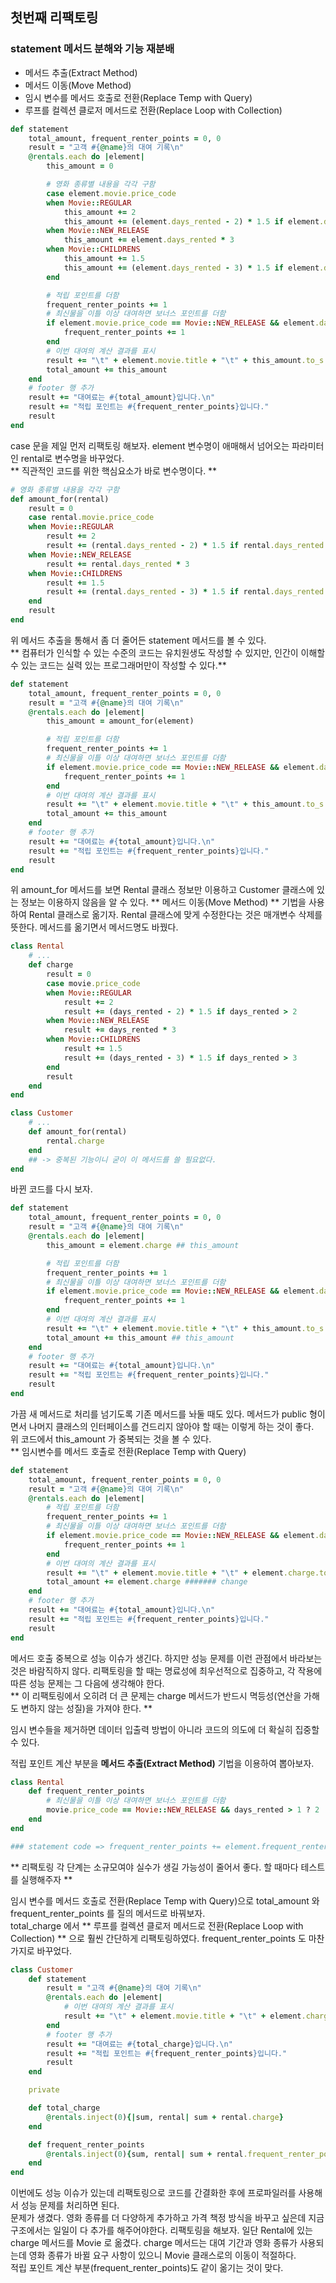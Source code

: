 ## 첫번째 리팩토링
### statement 메서드 분해와 기능 재분배
- 메서드 추출(Extract Method)
- 메서드 이동(Move Method)  
- 임시 변수를 메서드 호출로 전환(Replace Temp with Query)  
- 루프를 컬렉션 클로저 메서드로 전환(Replace Loop with Collection)  
```ruby
def statement
	total_amount, frequent_renter_points = 0, 0
	result = "고객 #{@name}의 대여 기록\n"
	@rentals.each do |element|
		this_amount = 0

		# 영화 종류별 내용을 각각 구함
		case element.movie.price_code
		when Movie::REGULAR
			this_amount += 2
			this_amount += (element.days_rented - 2) * 1.5 if element.days_rented > 2
		when Movie::NEW_RELEASE
			this_amount += element.days_rented * 3
		when Movie::CHILDRENS
			this_amount += 1.5
			this_amount += (element.days_rented - 3) * 1.5 if element.days_rented > 3
		end 

		# 적립 포인트를 더함
		frequent_renter_points += 1
		# 최신물을 이틀 이상 대여하면 보너스 포인트를 더함
		if element.movie.price_code == Movie::NEW_RELEASE && element.days_rented >1
			frequent_renter_points += 1
		end
		# 이번 대여의 계산 결과를 표시
		result += "\t" + element.movie.title + "\t" + this_amount.to_s + "\n"
		total_amount += this_amount
	end
	# footer 행 추가
	result += "대여료는 #{total_amount}입니다.\n"
	result += "적립 포인트는 #{frequent_renter_points}입니다."
	result
end
```
case 문을 제일 먼저 리팩토링 해보자. element 변수명이 애매해서 넘어오는 파라미터인 rental로 변수명을 바꾸었다.  
** 직관적인 코드를 위한 핵심요소가 바로 변수명이다. **
```ruby
# 영화 종류별 내용을 각각 구함
def amount_for(rental)
	result = 0
	case rental.movie.price_code
	when Movie::REGULAR
		result += 2
		result += (rental.days_rented - 2) * 1.5 if rental.days_rented > 2
	when Movie::NEW_RELEASE
		result += rental.days_rented * 3
	when Movie::CHILDRENS
		result += 1.5
		result += (rental.days_rented - 3) * 1.5 if rental.days_rented > 3
	end
	result
end
```
위 메서드 추출을 통해서 좀 더 줄어든 statement 메서드를 볼 수 있다.  
** 컴퓨터가 인식할 수 있는 수준의 코드는 유치원생도 작성할 수 있지만, 인간이 이해할 수 있는 코드는 실력 있는 프로그래머만이 작성할 수 있다.**
```ruby
def statement
	total_amount, frequent_renter_points = 0, 0
	result = "고객 #{@name}의 대여 기록\n"
	@rentals.each do |element|
		this_amount = amount_for(element)

		# 적립 포인트를 더함
		frequent_renter_points += 1
		# 최신물을 이틀 이상 대여하면 보너스 포인트를 더함
		if element.movie.price_code == Movie::NEW_RELEASE && element.days_rented >1
			frequent_renter_points += 1
		end
		# 이번 대여의 계산 결과를 표시
		result += "\t" + element.movie.title + "\t" + this_amount.to_s + "\n"
		total_amount += this_amount
	end
	# footer 행 추가
	result += "대여료는 #{total_amount}입니다.\n"
	result += "적립 포인트는 #{frequent_renter_points}입니다."
	result
end
```
위 amount_for 메서드를 보면 Rental 클래스 정보만 이용하고 Customer 클래스에 있는 정보는 이용하지 않음을 알 수 있다. ** 메서드 이동(Move Method) ** 기법을 사용하여 Rental 클래스로 옮기자. Rental 클래스에 맞게 수정한다는 것은 매개변수 삭제를 뜻한다. 메서드를 옮기면서 메서드명도 바꿨다.
```ruby
class Rental
	# ...
	def charge
		result = 0
		case movie.price_code
		when Movie::REGULAR
			result += 2
			result += (days_rented - 2) * 1.5 if days_rented > 2
		when Movie::NEW_RELEASE
			result += days_rented * 3
		when Movie::CHILDRENS
			result += 1.5
			result += (days_rented - 3) * 1.5 if days_rented > 3
		end
		result
	end
end

class Customer
	# ...
	def amount_for(rental)
		rental.charge
	end
	## -> 중복된 기능이니 굳이 이 메서드를 쓸 필요없다.
end
```
바뀐 코드를 다시 보자.
```ruby
def statement
	total_amount, frequent_renter_points = 0, 0
	result = "고객 #{@name}의 대여 기록\n"
	@rentals.each do |element|
		this_amount = element.charge ## this_amount

		# 적립 포인트를 더함
		frequent_renter_points += 1
		# 최신물을 이틀 이상 대여하면 보너스 포인트를 더함
		if element.movie.price_code == Movie::NEW_RELEASE && element.days_rented >1
			frequent_renter_points += 1
		end
		# 이번 대여의 계산 결과를 표시
		result += "\t" + element.movie.title + "\t" + this_amount.to_s +  "\n" ## this_amount
		total_amount += this_amount ## this_amount
	end
	# footer 행 추가
	result += "대여료는 #{total_amount}입니다.\n"
	result += "적립 포인트는 #{frequent_renter_points}입니다."
	result
end
```
가끔 새 메서드로 처리를 넘기도록 기존 메서드를 놔둘 때도 있다. 메서드가 public 형이면서 나머지 클래스의 인터페이스를 건드리지 않아야 할 때는 이렇게 하는 것이 좋다.  
위 코드에서 this_amount 가 중복되는 것을 볼 수 있다.  
** 임시변수를 메서드 호출로 전환(Replace Temp with Query)
```ruby
def statement
	total_amount, frequent_renter_points = 0, 0
	result = "고객 #{@name}의 대여 기록\n"
	@rentals.each do |element|
		# 적립 포인트를 더함
		frequent_renter_points += 1
		# 최신물을 이틀 이상 대여하면 보너스 포인트를 더함
		if element.movie.price_code == Movie::NEW_RELEASE && element.days_rented >1
			frequent_renter_points += 1
		end
		# 이번 대여의 계산 결과를 표시
		result += "\t" + element.movie.title + "\t" + element.charge.to_s + "\n" ####### change
		total_amount += element.charge ####### change
	end
	# footer 행 추가
	result += "대여료는 #{total_amount}입니다.\n"
	result += "적립 포인트는 #{frequent_renter_points}입니다."
	result
end
```
메서드 호출 중복으로 성능 이슈가 생긴다. 하지만 성능 문제를 이런 관점에서 바라보는 것은 바람직하지 않다. 리팩토링을 할 때는 명료성에 최우선적으로 집중하고, 각 작용에 따른 성능 문제는 그 다음에 생각해야 한다.  
** 이 리팩토링에서 오히려 더 큰 문제는 charge 메서드가 반드시 멱등성(연산을 가해도 변하지 않는 성질)을 가져야 한다. **
  
임시 변수들을 제거하면 데이터 입출력 방법이 아니라 코드의 의도에 더 확실히 집중할 수 있다.  
  
적립 포인트 계산 부분을 **메서드 추출(Extract Method)** 기법을 이용하여 뽑아보자.
```ruby
class Rental
	def frequent_renter_points
		# 최신물을 이틀 이상 대여하면 보너스 포인트를 더함
		movie.price_code == Movie::NEW_RELEASE && days_rented > 1 ? 2 : 1
	end	
end

### statement code => frequent_renter_points += element.frequent_renter_points
```
** 리팩토링 각 단계는 소규모여야 실수가 생길 가능성이 줄어서 좋다. 할 때마다 테스트를 실행해주자 **  
  
임시 변수를 메서드 호출로 전환(Replace Temp with Query)으로 total_amount 와 frequent_renter_points 를 질의 메서드로 바꿔보자.  
total_charge 에서 ** 루프를 컬렉션 클로저 메서드로 전환(Replace Loop with Collection) ** 으로 훨씬 간단하게 리팩토링하였다. frequent_renter_points 도 마찬가지로 바꾸었다.  
```ruby
class Customer
	def statement
		result = "고객 #{@name}의 대여 기록\n"
		@rentals.each do |element|
			# 이번 대여의 계산 결과를 표시
			result += "\t" + element.movie.title + "\t" + element.charge.to_s + "\n"
		end
		# footer 행 추가
		result += "대여료는 #{total_charge}입니다.\n"
		result += "적립 포인트는 #{frequent_renter_points}입니다."
		result
	end

	private

	def total_charge
		@rentals.inject(0){|sum, rental| sum + rental.charge}
	end

	def frequent_renter_points
		@rentals.inject(0){sum, rental| sum + rental.frequent_renter_points }
	end	
end
```
이번에도 성능 이슈가 있는데 리팩토링으로 코드를 간결화한 후에 프로파일러를 사용해서 성능 문제를 처리하면 된다.  
문제가 생겼다. 영화 종류를 더 다양하게 추가하고 가격 책정 방식을 바꾸고 싶은데 지금 구조에서는 일일이 다 추가를 해주어야한다. 리팩토링을 해보자.
일단 Rental에 있는 charge 메서드를 Movie 로 옮겼다. charge 메서드는 대여 기간과 영화 종류가 사용되는데 영화 종류가 바뀔 요구 사항이 있으니 Movie 클래스로의 이동이 적절하다.  
적립 포인트 계산 부분(frequent_renter_points)도 같이 옮기는 것이 맞다.  





















